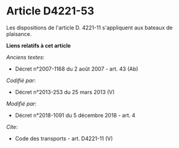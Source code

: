 # Article D4221-53

Les dispositions de l'article D. 4221-11 s'appliquent aux bateaux de plaisance.

**Liens relatifs à cet article**

_Anciens textes_:

  - Décret n°2007-1168 du 2 août 2007 - art. 43 (Ab)

_Codifié par_:

  - Décret n°2013-253 du 25 mars 2013 (V)

_Modifié par_:

  - Décret n°2018-1091 du 5 décembre 2018 - art. 4

_Cite_:

  - Code des transports - art. D4221-11 (V)

